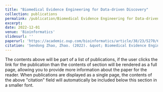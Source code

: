 ```yaml
---
title: "Biomedical Evidence Engineering for Data-driven Discovery"
collection: publications
permalink: /publication/Biomedical Evidence Engineering for Data-driven Discovery
excerpt: 
date: 2022-12-01
venue: 'Bioinformatics'
slidesurl: ''
paperurl: 'https://academic.oup.com/bioinformatics/article/38/23/5270/6760230'
citation: 'Sendong Zhao, Zhao. (2022). &quot; Biomedical Evidence Engineering for Data-driven Discovery.&quot; <i>Bioinformatics</i>. 38(21).'
---
```


The contents above will be part of a list of publications, if the user clicks the link for the publication than the contents of section will be rendered as a full page, allowing you to provide more information about the paper for the reader. When publications are displayed as a single page, the contents of the above "citation" field will automatically be included below this section in a smaller font.
